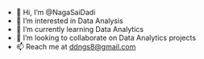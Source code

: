 - 👋 Hi, I’m @NagaSaiDadi
- 👀 I’m interested in Data Analysis
- 🌱 I’m currently learning Data Analytics
- 💞️ I’m looking to collaborate on Data Analytics projects
- 📫 Reach me at ddngs8@gmail.com

<!---
NagaSaiDadi/NagaSaiDadi is a ✨ special ✨ repository because its `README.md` (this file) appears on your GitHub profile.
You can click the Preview link to take a look at your changes.
--->
